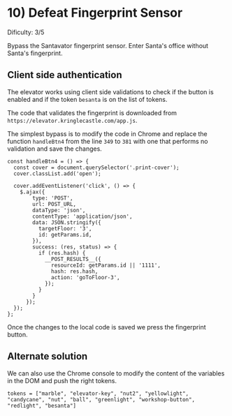 # 10) Defeat Fingerprint Sensor
Dificulty: 3/5

Bypass the Santavator fingerprint sensor. Enter Santa's office without Santa's fingerprint.

## Client side authentication
The elevator works using client side validations to check if the button is enabled and if the token `besanta` is on the list of tokens.

The code that validates the fingerprint is downloaded from `https://elevator.kringlecastle.com/app.js`.

The simplest bypass is to modify the code in Chrome and replace the function `handleBtn4` from the line `349` to `381` with one that performs no validation and save the changes.
```
const handleBtn4 = () => {
  const cover = document.querySelector('.print-cover');
  cover.classList.add('open');

  cover.addEventListener('click', () => {
    $.ajax({
        type: 'POST',
        url: POST_URL,
        dataType: 'json',
        contentType: 'application/json',
        data: JSON.stringify({ 
          targetFloor: '3',
          id: getParams.id,
        }),
        success: (res, status) => {
          if (res.hash) {
            __POST_RESULTS__({
              resourceId: getParams.id || '1111',
              hash: res.hash,
              action: 'goToFloor-3',
            });
          }
        }
      });
  });
};
```

Once the changes to the local code is saved we press the fingerprint button.

## Alternate solution
We can also use the Chrome console to modify the content of the variables in the DOM and push the right tokens.
```
tokens = ["marble", "elevator-key", "nut2", "yellowlight", "candycane", "nut", "ball", "greenlight", "workshop-button", "redlight", "besanta"]
```